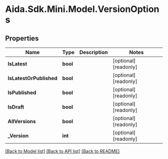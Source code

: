 # Aida.Sdk.Mini.Model.VersionOptions

## Properties

Name | Type | Description | Notes
------------ | ------------- | ------------- | -------------
**IsLatest** | **bool** |  | [optional] [readonly] 
**IsLatestOrPublished** | **bool** |  | [optional] [readonly] 
**IsPublished** | **bool** |  | [optional] [readonly] 
**IsDraft** | **bool** |  | [optional] [readonly] 
**AllVersions** | **bool** |  | [optional] [readonly] 
**_Version** | **int** |  | [optional] [readonly] 

[[Back to Model list]](../README.md#documentation-for-models) [[Back to API list]](../README.md#documentation-for-api-endpoints) [[Back to README]](../README.md)

